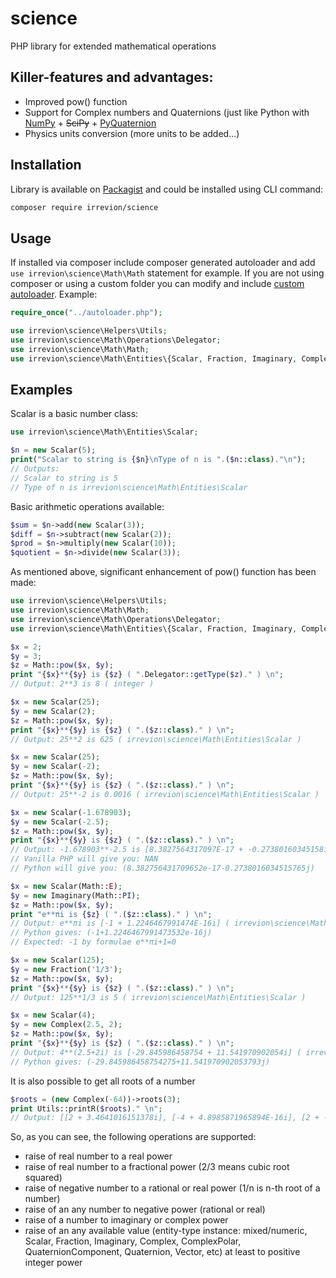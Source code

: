 # science
PHP library for extended mathematical operations

## Killer-features and advantages:
- Improved pow() function
- Support for Complex numbers and Quaternions (just like Python with [NumPy](https://numpy.org/doc/stable/user/quickstart.html) + ~~SciPy~~ + [PyQuaternion](http://kieranwynn.github.io/pyquaternion/)
- Physics units conversion (more units to be added...)

## Installation
Library is available on [Packagist](https://packagist.org/packages/irrevion/science) and could be installed using CLI command:
```bash
composer require irrevion/science
```

## Usage
If installed via composer include composer generated autoloader and add `use irrevion\science\Math\Math` statement for example.
If you are not using composer or using a custom folder you can modify and include [custom autoloader](https://github.com/irrevion/science/blob/main/dev/autoloader.php).
Example:
```php
require_once("../autoloader.php");

use irrevion\science\Helpers\Utils;
use irrevion\science\Math\Operations\Delegator;
use irrevion\science\Math\Math;
use irrevion\science\Math\Entities\{Scalar, Fraction, Imaginary, Complex};
```

## Examples
Scalar is a basic number class:
```php
use irrevion\science\Math\Entities\Scalar;

$n = new Scalar(5);
print("Scalar to string is {$n}\nType of n is ".($n::class)."\n");
// Outputs:
// Scalar to string is 5
// Type of n is irrevion\science\Math\Entities\Scalar
```
Basic arithmetic operations available:
```php
$sum = $n->add(new Scalar(3));
$diff = $n->subtract(new Scalar(2));
$prod = $n->multiply(new Scalar(10));
$quotient = $n->divide(new Scalar(3));
```
As mentioned above, significant enhancement of pow() function has been made:
```php
use irrevion\science\Helpers\Utils;
use irrevion\science\Math\Math;
use irrevion\science\Math\Operations\Delegator;
use irrevion\science\Math\Entities\{Scalar, Fraction, Imaginary, Complex};

$x = 2;
$y = 3;
$z = Math::pow($x, $y);
print "{$x}**{$y} is {$z} ( ".Delegator::getType($z)." ) \n";
// Output: 2**3 is 8 ( integer )

$x = new Scalar(25);
$y = new Scalar(2);
$z = Math::pow($x, $y);
print "{$x}**{$y} is {$z} ( ".($z::class)." ) \n";
// Output: 25**2 is 625 ( irrevion\science\Math\Entities\Scalar )

$x = new Scalar(25);
$y = new Scalar(-2);
$z = Math::pow($x, $y);
print "{$x}**{$y} is {$z} ( ".($z::class)." ) \n";
// Output: 25**-2 is 0.0016 ( irrevion\science\Math\Entities\Scalar )

$x = new Scalar(-1.678903);
$y = new Scalar(-2.5);
$z = Math::pow($x, $y);
print "{$x}**{$y} is {$z} ( ".($z::class)." ) \n";
// Output: -1.678903**-2.5 is [8.3827564317097E-17 + -0.27380160345158i] ( irrevion\science\Math\Entities\Complex )
// Vanilla PHP will give you: NAN
// Python will give you: (8.382756431709652e-17-0.2738016034515765j)

$x = new Scalar(Math::E);
$y = new Imaginary(Math::PI);
$z = Math::pow($x, $y);
print "e**πi is {$z} ( ".($z::class)." ) \n";
// Output: e**πi is [-1 + 1.2246467991474E-16i] ( irrevion\science\Math\Entities\Complex )
// Python gives: (-1+1.2246467991473532e-16j)
// Expected: -1 by formulae e**πi+1=0

$x = new Scalar(125);
$y = new Fraction('1/3');
$z = Math::pow($x, $y);
print "{$x}**{$y} is {$z} ( ".($z::class)." ) \n";
// Output: 125**1/3 is 5 ( irrevion\science\Math\Entities\Scalar )

$x = new Scalar(4);
$y = new Complex(2.5, 2);
$z = Math::pow($x, $y);
print "{$x}**{$y} is {$z} ( ".($z::class)." ) \n";
// Output: 4**(2.5+2i) is [-29.845986458754 + 11.541970902054i] ( irrevion\science\Math\Entities\Complex )
// Python gives: (-29.845986458754275+11.541970902053793j)
```
It is also possible to get all roots of a number
```php
$roots = (new Complex(-64))->roots(3);
print Utils::printR($roots)." \n";
// Output: [[2 + 3.4641016151378i], [-4 + 4.8985871965894E-16i], [2 + -3.4641016151378i]]
```
So, as you can see, the following operations are supported:
- raise of real number to a real power
- raise of real number to a fractional power (2/3 means cubic root squared)
- raise of negative number to a rational or real power (1/n is n-th root of a number)
- raise of an any number to negative power (rational or real)
- raise of a number to imaginary or complex power
- raise of an any available value (entity-type instance: mixed/numeric, Scalar, Fraction, Imaginary, Complex, ComplexPolar, QuaternionComponent, Quaternion, Vector, etc) at least to positive integer power